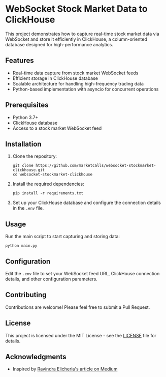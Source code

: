 # WebSocket Stock Market Data to ClickHouse

This project demonstrates how to capture real-time stock market data via WebSocket and store it efficiently in ClickHouse, a column-oriented database designed for high-performance analytics.

## Features

- Real-time data capture from stock market WebSocket feeds
- Efficient storage in ClickHouse database
- Scalable architecture for handling high-frequency trading data
- Python-based implementation with asyncio for concurrent operations

## Prerequisites

- Python 3.7+
- ClickHouse database
- Access to a stock market WebSocket feed

## Installation

1. Clone the repository:
   ```
   git clone https://github.com/marketcalls/websocket-stockmarket-clickhouse.git
   cd websocket-stockmarket-clickhouse
   ```

2. Install the required dependencies:
   ```
   pip install -r requirements.txt
   ```

3. Set up your ClickHouse database and configure the connection details in the `.env` file.

## Usage

Run the main script to start capturing and storing data:

```
python main.py
```

## Configuration

Edit the `.env` file to set your WebSocket feed URL, ClickHouse connection details, and other configuration parameters.

## Contributing

Contributions are welcome! Please feel free to submit a Pull Request.

## License

This project is licensed under the MIT License - see the [LICENSE](LICENSE) file for details.

## Acknowledgments

- Inspired by [Ravindra Elicherla's article on Medium](https://ravindraelicherla.medium.com/storing-tick-by-tick-webscocket-data-into-clickhouse-f4bbd29d0d65)